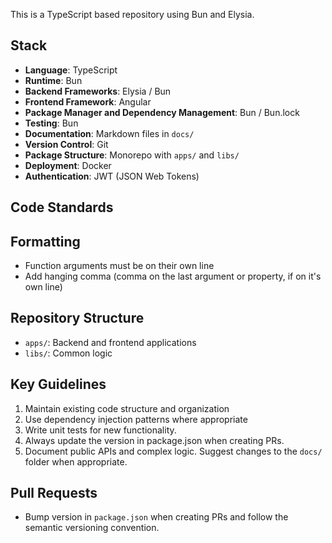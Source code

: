 This is a TypeScript based repository using Bun and Elysia.

## Stack
- **Language**: TypeScript
- **Runtime**: Bun
- **Backend Frameworks**: Elysia / Bun
- **Frontend Framework**: Angular
- **Package Manager and Dependency Management**: Bun / Bun.lock
- **Testing**: Bun
- **Documentation**: Markdown files in `docs/`
- **Version Control**: Git
- **Package Structure**: Monorepo with `apps/` and `libs/`
- **Deployment**: Docker
- **Authentication**: JWT (JSON Web Tokens)

## Code Standards

## Formatting
- Function arguments must be on their own line
- Add hanging comma (comma on the last argument or property, if on it's own line)

## Repository Structure
- `apps/`: Backend and frontend applications
- `libs/`: Common logic

## Key Guidelines
1. Maintain existing code structure and organization
2. Use dependency injection patterns where appropriate
3. Write unit tests for new functionality.
4. Always update the version in package.json when creating PRs.
5. Document public APIs and complex logic. Suggest changes to the `docs/` folder when appropriate.

## Pull Requests
- Bump version in `package.json` when creating PRs and follow the semantic versioning convention.